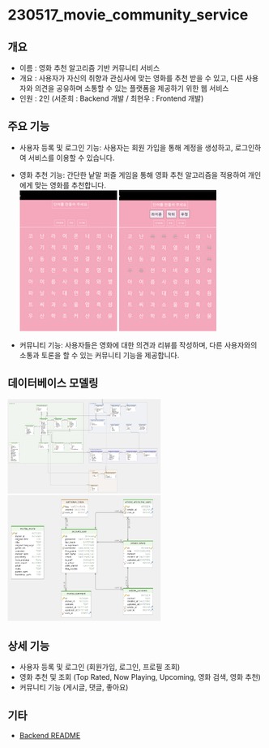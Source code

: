 # 230517_movie_community_service

## 개요
- 이름 : 영화 추천 알고리즘 기반 커뮤니티 서비스
- 개요 : 사용자가 자신의 취향과 관심사에 맞는 영화를 추천 받을 수 있고, 다른 사용자와 의견을 공유하며 소통할 수 있는 플랫폼을 제공하기 위한 웹 서비스
- 인원 : 2인 (서준희 : Backend 개발 / 최현우 : Frontend 개발)

## 주요 기능
- 사용자 등록 및 로그인 기능: 사용자는 회원 가입을 통해 계정을 생성하고, 로그인하여 서비스를 이용할 수 있습니다.
- 영화 추천 기능: 간단한 낱말 퍼즐 게임을 통해 영화 추천 알고리즘을 적용하여 개인에게 맞는 영화를 추천합니다.  
 <img src="./images/movie_recommend_puzzle.PNG" alt="puzzle" width="40%" height="40%">&nbsp;<img src="./images/movie_recommend_puzzle2.PNG" alt="puzzle2" width="40%" height="40%">

- 커뮤니티 기능: 사용자들은 영화에 대한 의견과 리뷰를 작성하며, 다른 사용자와의 소통과 토론을 할 수 있는 커뮤니티 기능을 제공합니다.

## 데이터베이스 모델링 
<img src="./images/erd_total.PNG" alt="erd_total" width="60%" height="60%">
<img src="./images/erd_simple.PNG" alt="erd_simple" width="60%" height="60%">

## 상세 기능
- 사용자 등록 및 로그인 (회원가입, 로그인, 프로필 조회)
- 영화 추천 및 조회 (Top Rated, Now Playing, Upcoming, 영화 검색, 영화 추천)
- 커뮤니티 기능 (게시글, 댓글, 좋아요)

## 기타
- [Backend README](./final-pjt-back/README.md)


